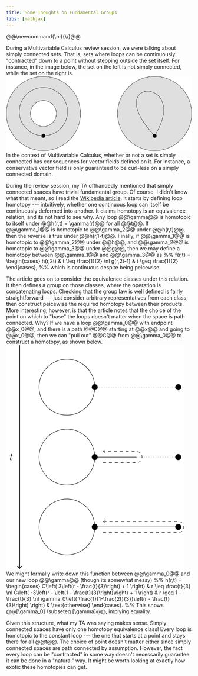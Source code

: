 ```yaml
---
title: Some Thoughts on Fundamental Groups
libs: [mathjax]
---
```


<div class="mathjaxDeclarations">
    @@\newcommand{\nl}{\\}@@
</div>

During a Multivariable Calculus review session, we were talking about simply
connected sets. That is, sets where loops can be continuously "contracted" down
to a point without stepping outside the set itself. For instance, in the image
below, the set on the left is not simply connected, while the set on the right
is.
![A non-simply connected set and a simply connected set](/assets/2020/04/27/simply_connected.svg)
In the context of Multivariable Calculus, whether or not a set is simply
connected has consequences for vector fields defined on it. For instance, a
conservative vector field is only guaranteed to be curl-less on a simply
connected domain.

During the review session, my TA offhandedly mentioned that simply connected
spaces have trivial fundamental group. Of course, I didn't know what that meant,
so I read the [Wikipedia article](https://en.wikipedia.org/wiki/Fundamental_group).
It starts by defining loop homotopy --- intuitively, whether one continuous loop
can itself be continuously deformed into another. It claims homotopy is an
equivalence relation, and its not hard to see why. Any loop @@\gamma@@ is
homotopic to itself under @@h(r,t) = \gamma(r)@@ for all @@t@@. If @@\gamma_1@@
is homotopic to @@\gamma_2@@ under @@h(r,t)@@, then the reverse is true under
@@h(r,1-t)@@.  Finally, if @@\gamma_1@@ is homotopic to @@\gamma_2@@ under
@@h@@, and @@\gamma_2@@ is homotopic to @@\gamma_3@@ under @@g@@, then we may
define a homotopy between @@\gamma_1@@ and @@\gamma_3@@ as 
%% f(r,t) = \begin{cases}
    h(r,2t) & t \leq \frac{1}{2} \nl
    g(r,2t-1) & t \geq \frac{1}{2} 
\end{cases}, %%
which is continuous despite being peicewise.

The article goes on to consider the equivalence classes under this relation. It
then defines a group on those classes, where the operation is concatenating
loops. Checking that the group law is well defined is fairly straightforward ---
just consider arbitrary representatives from each class, then construct
peicewise the required homotopy between their products. More interesting,
however, is that the article notes that the choice of the point on which to
"base" the loops doesn't matter when the space is path connected. Why?  If we
have a loop @@\gamma_0@@ with endpoint @@x_0@@, and there is a path @@C@@
starting at @@x@@ and going to @@x_0@@, then we can "pull out" @@C@@ from
@@\gamma_0@@ to construct a homotopy, as shown below.
!["Rebasing" a loop](/assets/2020/04/27/rebasing_loop.svg)
We might formally write down this function between @@\gamma_0@@ and our new loop
@@\gamma@@ (though its somewhat messy)
%% h(r,t) = \begin{cases} 
    C\left( 3\left(r - \frac{t}{3}\right) + 1 \right) & r \leq \frac{t}{3} \nl
    C\left( -3\left(r - \left(1 - \frac{t}{3}\right)\right) + 1 \right) & r \geq 1 - \frac{t}{3} \nl
    \gamma_0\left( \frac{1}{1-\frac{2t}{3}}\left(r - \frac{t}{3}\right) \right) & \text{otherwise}
\end{cases}. %%
This shows @@[\gamma_0] \subseteq [\gamma]@@, implying equality.

Given this structure, what my TA was saying makes sense. Simply connected spaces
have only one homotopy equivalence class! Every loop is homotopic to the
constant loop --- the one that starts at a point and stays there for all @@t@@.
The choice of point doesn't matter either since simply connected spaces are path
connected by assumption. However, the fact every loop can be "contracted" in
some way doesn't necessarily guarantee it can be done in a "natural" way. It
might be worth looking at exactly how exotic these homotopies can get.
